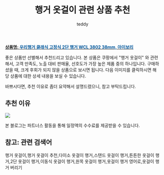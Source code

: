 ﻿---
layout: post
title:  "행거 옷걸이 관련 상품 추천"
author: teddy
categories: [ 가구/인테리어 ]
tags: [행거 옷걸이,행거 옷걸이 추천,다이소 옷걸이 행거,스탠드 옷걸이 행거,튼튼한 옷걸이 행거,2단 옷걸이 행거,이동식 옷걸이 행거,원목 옷걸이 행거,옷걸이 행거 영어로,옷걸이 행거 버리기]
image: https://ads-partners.coupang.com/image1/R0WwNAhFCK73oOwSRzPQh2ktEU2HHxi7mTdxcduJLpxyztu5laQdkX_ULNig2nj8NPcsgkFePKUiSdJUSsxYdqF-hc7ez6S7xu1QH5QrCOXk5-dryaEfAV3_2FbEzb4_5YIhf5C7WDoF1w7GOem3CvVIX5Ucw1b2ngnyBoP8dZNX3F1oX_bIqfrhp8trhitFpchNvrP6Xdr9h00HODIxmpGkkieOGIHjtT8rZdk8KsSwXJDjEjWtXZB9x5Wu626TKIMw3Rf_Sb6d6B9LlrT_qa7JhEcz 
description: "쿠팡에서 행거 옷걸이 관련 상품으로 가장 고객 선호도가 높은 제품 중 하나입니다."
---

<a href="https://link.coupang.com/re/AFFSDP?lptag=AF5673682&pageKey=1727156225&itemId=2939534431&vendorItemId=70928100155&traceid=V0-153-a4583f66db3c0093&clickBeacon=uT4tsyPTByRdlruH6Li7eYfFumCgoVOM9yACHuYkU7EmrtDzW9rpKiriKdFTMUAIvm%2FpDe3m0qYcU%2FfvDY%2BGPi%2FF0j0IBXIoOdofuI5lo7z9c1s3u%2BCK0est5D0v7kG58tXJR58YVjKBjLcBPxSTDUfGK55CsKlRggAR%2BU19jyNNw3cV33iSaTALWyH1qOCIMOwUVRVQH2pBu%2Bsp%2BIrfHxsaiXJsMDi%2F%2BBJzEsLLek0eHZLCIhYd%2FL7woTLknUhfJfz2MELy0aYa9e7LTAPtoqVB0PwnCNlKitVPwZmi7MBqpAJVd5Wf4tdEkwnWs291wHBdNUfGtWt30s4%2Fea0sZ0sUnnkBzKOJUtmp%2BEmxl6qbxBaqoABrhJGR46mr7sZ%2FhnVs%2BEmF%2FPSJRttAYXjBwRAkkrz4ELWOxEzceDKtesqizWDVrEZG%2BXrQ%2Fta5eBKtC%2BrKOLHet%2BexEj0fsV3%2BTE8v%2Berk4qaLllT%2BoEv%2BmFMAW020i%2BfTHXMIsl%2BJLU6shtOuLYypVSCM%2FoERl1YuizldW2n33Z%2BoCC7VKgF3Hnk%2FWTX74woUkO7ky8T1HO5j2hid2y4G4Gv%2BeyFC5cTsTRik8XG7KtnpedTaJ0GXOnFk9UEWq61g5DKYSIVu0k3%2BLidtLI5R8bbliEkvpgvU0Qr9kaCoztoGgAFHh2OPYdGv08YmtZTZgmU7rFv00D1nRd2WpEOvj6QQaekKbElAy6DFHgXhEUBO5VWC1H5ZlhGSkt53VAGkE%2FYvn4FAKpRr25vI5DYLmRRPOMiT2cK86B6DSP%2FQR3TtvfQjjqNUousdcZw5OyoQN6vXsfWm%2B0y3HNh2YBxIQcYbsK71100hQK2ilFOAGrl%2F07sW1m0sfyMhlMLyWkmZtYwdeFmCFQ%2Fo&requestid=20231102082118085250946584&token=31850C%7CMIXED"><b>상품명: <font color='#01579B'>우리행거 클래식 고정식 2단 행거 WCL 3802 38mm, 아이보리</font></b></a>

좋은 상품만 선별해서 추천드리고 있습니다.
본 상품은 쿠팡에서 "행거 옷걸이" 와 관련해서, 고객 만족도, 노출 대비 판매율, 선호도가 가장 높은 제품 중의 하나입니다.
구매하셨을 때, 크게 후회가 되지 않을 상품으로 보시면 됩니다. 
다음 이미지를 클릭하시면 해당 상품에 대한 상세 내용을 보실 수 있습니다.

바쁘시다면, 추천 이유로 좀더 요약해서 설명드렸으니, 참고 부탁드립니다.

## 추천 이유 

<a href="https://link.coupang.com/re/AFFSDP?lptag=AF5673682&pageKey=1727156225&itemId=2939534431&vendorItemId=70928100155&traceid=V0-153-a4583f66db3c0093&clickBeacon=uT4tsyPTByRdlruH6Li7eYfFumCgoVOM9yACHuYkU7EmrtDzW9rpKiriKdFTMUAIvm%2FpDe3m0qYcU%2FfvDY%2BGPi%2FF0j0IBXIoOdofuI5lo7z9c1s3u%2BCK0est5D0v7kG58tXJR58YVjKBjLcBPxSTDUfGK55CsKlRggAR%2BU19jyNNw3cV33iSaTALWyH1qOCIMOwUVRVQH2pBu%2Bsp%2BIrfHxsaiXJsMDi%2F%2BBJzEsLLek0eHZLCIhYd%2FL7woTLknUhfJfz2MELy0aYa9e7LTAPtoqVB0PwnCNlKitVPwZmi7MBqpAJVd5Wf4tdEkwnWs291wHBdNUfGtWt30s4%2Fea0sZ0sUnnkBzKOJUtmp%2BEmxl6qbxBaqoABrhJGR46mr7sZ%2FhnVs%2BEmF%2FPSJRttAYXjBwRAkkrz4ELWOxEzceDKtesqizWDVrEZG%2BXrQ%2Fta5eBKtC%2BrKOLHet%2BexEj0fsV3%2BTE8v%2Berk4qaLllT%2BoEv%2BmFMAW020i%2BfTHXMIsl%2BJLU6shtOuLYypVSCM%2FoERl1YuizldW2n33Z%2BoCC7VKgF3Hnk%2FWTX74woUkO7ky8T1HO5j2hid2y4G4Gv%2BeyFC5cTsTRik8XG7KtnpedTaJ0GXOnFk9UEWq61g5DKYSIVu0k3%2BLidtLI5R8bbliEkvpgvU0Qr9kaCoztoGgAFHh2OPYdGv08YmtZTZgmU7rFv00D1nRd2WpEOvj6QQaekKbElAy6DFHgXhEUBO5VWC1H5ZlhGSkt53VAGkE%2FYvn4FAKpRr25vI5DYLmRRPOMiT2cK86B6DSP%2FQR3TtvfQjjqNUousdcZw5OyoQN6vXsfWm%2B0y3HNh2YBxIQcYbsK71100hQK2ilFOAGrl%2F07sW1m0sfyMhlMLyWkmZtYwdeFmCFQ%2Fo&requestid=20231102082118085250946584&token=31850C%7CMIXED"><img src="https://thumbnail9.coupangcdn.com/thumbnails/remote/q89/image/retail/images/843536176095232-3ccaae2d-cf2b-4e35-a9dc-35ca2b9bf73e.jpg"></a> 

본 블로그는 파트너스 활동을 통해 일정액의 수수료를 제공받을 수 있습니다.

## 참고: 관련 검색어    
행거 옷걸이,행거 옷걸이 추천,다이소 옷걸이 행거,스탠드 옷걸이 행거,튼튼한 옷걸이 행거,2단 옷걸이 행거,이동식 옷걸이 행거,원목 옷걸이 행거,옷걸이 행거 영어로,옷걸이 행거 버리기